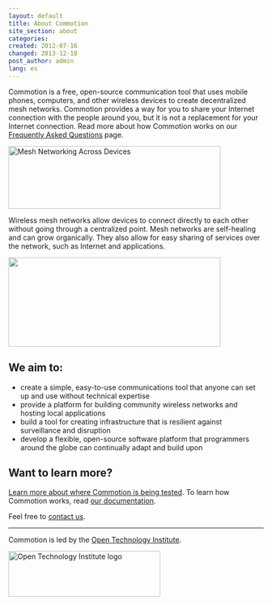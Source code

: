 ```yaml
---
layout: default
title: About Commotion
site_section: about
categories: 
created: 2012-07-16
changed: 2013-12-18
post_author: admin
lang: es
---
```

  <p>Commotion is a free,&nbsp;open-source communication tool that uses mobile phones, computers, and other wireless devices to create decentralized mesh networks. Commotion provides a way for you to share your Internet connection with the people around you, but it&nbsp;is not a replacement for your Internet connection. Read more about how Commotion works on our <a href="/about/faq">Frequently Asked Questions</a> page.</p>

<p><img alt="Mesh Networking Across Devices" src="/files/housesMesh_0.png" style="height:124px; width:419px" /></p>

<p>Wireless mesh networks allow devices to connect directly to each other without going through a centralized point. Mesh networks are self-healing and can grow organically. They also allow for easy sharing of services over the network, such as Internet and applications.</p>

<p><img alt="" class="media-image attr__typeof__foaf:Image img__fid__547 img__view_mode__media_large attr__format__media_large" height="176" src="/files/styles/large/public/testMesh_1.png?itok=bhNg-QkK" typeof="foaf:Image" width="419" /></p>

<h2>We aim to:</h2>

<ul>
	<li>create a simple, easy-to-use communications tool that anyone can set up and use without technical expertise</li>
	<li>provide a platform for building community wireless networks and hosting local applications</li>
	<li>build a tool for creating infrastructure that is resilient against surveillance and disruption</li>
	<li>develop a flexible, open-source software platform that programmers around the globe can continually adapt and build upon</li>
</ul>

<h2>Want to learn more?</h2>

<p><a href="/about/where-its-used">Learn more about where Commotion is being tested</a>. To learn how Commotion works, read <a href="/docs/get-started">our documentation</a>.</p>

<p>Feel free to <a href="contact">contact us</a>.</p>

<hr />
<p>Commotion is led by the <a href="http://oti.newamerica.net" target="_blank">Open Technology Institute</a>.</p>

<p><a class="img" href="http://oti.newamerica.net"><img alt="Open Technology Institute logo" src="/files/OTI-Institute-CMYK%20%5BConverted%5D-01.png" style="height:90px; width:300px" title="Open Technology Institute logo" /></a></p>
 
